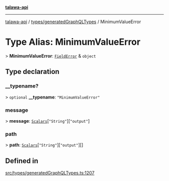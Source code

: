 [**talawa-api**](../../../README.md)

***

[talawa-api](../../../modules.md) / [types/generatedGraphQLTypes](../README.md) / MinimumValueError

# Type Alias: MinimumValueError

\> **MinimumValueError**: [`FieldError`](FieldError.md) & `object`

## Type declaration

### \_\_typename?

\> `optional` **\_\_typename**: `"MinimumValueError"`

### message

\> **message**: [`Scalars`](Scalars.md)\[`"String"`\]\[`"output"`\]

### path

\> **path**: [`Scalars`](Scalars.md)\[`"String"`\]\[`"output"`\][]

## Defined in

[src/types/generatedGraphQLTypes.ts:1207](https://github.com/PalisadoesFoundation/talawa-api/blob/5c5b29a0ea487bda8306089fe128f43f3be29f94/src/types/generatedGraphQLTypes.ts#L1207)
